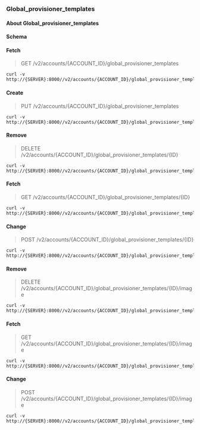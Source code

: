 ### Global_provisioner_templates

#### About Global_provisioner_templates

#### Schema



#### Fetch

> GET /v2/accounts/{ACCOUNT_ID}/global_provisioner_templates

```curl
curl -v http://{SERVER}:8000//v2/accounts/{ACCOUNT_ID}/global_provisioner_templates
```

#### Create

> PUT /v2/accounts/{ACCOUNT_ID}/global_provisioner_templates

```curl
curl -v http://{SERVER}:8000//v2/accounts/{ACCOUNT_ID}/global_provisioner_templates
```

#### Remove

> DELETE /v2/accounts/{ACCOUNT_ID}/global_provisioner_templates/{ID}

```curl
curl -v http://{SERVER}:8000//v2/accounts/{ACCOUNT_ID}/global_provisioner_templates/{ID}
```

#### Fetch

> GET /v2/accounts/{ACCOUNT_ID}/global_provisioner_templates/{ID}

```curl
curl -v http://{SERVER}:8000//v2/accounts/{ACCOUNT_ID}/global_provisioner_templates/{ID}
```

#### Change

> POST /v2/accounts/{ACCOUNT_ID}/global_provisioner_templates/{ID}

```curl
curl -v http://{SERVER}:8000//v2/accounts/{ACCOUNT_ID}/global_provisioner_templates/{ID}
```

#### Remove

> DELETE /v2/accounts/{ACCOUNT_ID}/global_provisioner_templates/{ID}/image

```curl
curl -v http://{SERVER}:8000//v2/accounts/{ACCOUNT_ID}/global_provisioner_templates/{ID}/image
```

#### Fetch

> GET /v2/accounts/{ACCOUNT_ID}/global_provisioner_templates/{ID}/image

```curl
curl -v http://{SERVER}:8000//v2/accounts/{ACCOUNT_ID}/global_provisioner_templates/{ID}/image
```

#### Change

> POST /v2/accounts/{ACCOUNT_ID}/global_provisioner_templates/{ID}/image

```curl
curl -v http://{SERVER}:8000//v2/accounts/{ACCOUNT_ID}/global_provisioner_templates/{ID}/image
```

